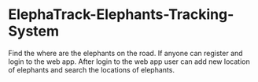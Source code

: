 # ElephaTrack-Elephants-Tracking-System
Find the where are the elephants on the road. If anyone can register and login to the web app. After login to the web app user can add new location of elephants and search the locations of elephants.
